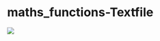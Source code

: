 # maths_functions-Textfile

![](![DMU](https://user-images.githubusercontent.com/45127782/74519953-979ce600-4f0e-11ea-968e-07fa955dd6fa.png))
